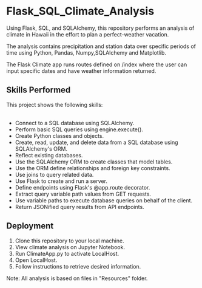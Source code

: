 # Flask_SQL_Climate_Analysis

Using Flask, SQL, and SQLAlchemy, this repository performs an analysis of climate in Hawaii in the effort to plan a perfect-weather vacation.

The analysis contains precipitation and station data over specific periods of time using Python, Pandas, Numpy,SQLAlchemy and Matplotlib. 

The Flask Climate app runs routes defined on /index where the user can input specific dates and have weather information returned.


## Skills Performed

This project shows the following skills: <br><br>
* Connect to a SQL database using SQLAlchemy. <br>
* Perform basic SQL queries using engine.execute(). <br>
* Create Python classes and objects.<br>
* Create, read, update, and delete data from a SQL database using SQLAlchemy's ORM.<br>
* Reflect existing databases. <br>
* Use the SQLAlchemy ORM to create classes that model tables. <br>
* Use the ORM define relationships and foreign key constraints.<br>
* Use joins to query related data. <br>
* Use Flask to create and run a server. <br>
* Define endpoints using Flask's @app.route decorator. <br>
* Extract query variable path values from GET requests. <br>
* Use variable paths to execute database queries on behalf of the client. <br>
* Return JSONified query results from API endpoints.<br>  


## Deployment

1. Clone this repository to your local machine.
2. View climate analysis on Jupyter Notebook.
3. Run ClimateApp.py to activate LocalHost.
4. Open LocalHost.
5. Follow instructions to retrieve desired information.

Note: All analysis is based on files in "Resources" folder. 
